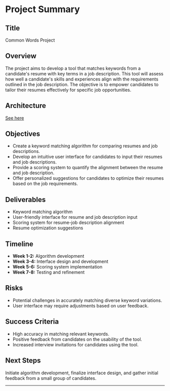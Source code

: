 # Project Summary

## Title
Common Words Project

## Overview
The project aims to develop a tool that matches keywords from a candidate's resume with key terms in a job description. This tool will assess how well a candidate's skills and experiences align with the requirements outlined in the job description. The objective is to empower candidates to tailor their resumes effectively for specific job opportunities.


## Architecture
[See here](https://github.com/ogyWorldz/projects/blob/main/common_words/architecture.png)

## Objectives
- Create a keyword matching algorithm for comparing resumes and job descriptions.
- Develop an intuitive user interface for candidates to input their resumes and job descriptions.
- Provide a scoring system to quantify the alignment between the resume and job description.
- Offer personalized suggestions for candidates to optimize their resumes based on the job requirements.

## Deliverables
- Keyword matching algorithm
- User-friendly interface for resume and job description input
- Scoring system for resume-job description alignment
- Resume optimization suggestions

## Timeline
- **Week 1-2:** Algorithm development
- **Week 3-4:** Interface design and development
- **Week 5-6:** Scoring system implementation
- **Week 7-8:** Testing and refinement

<!-- ## Stakeholders
- Project Manager
- Developers
- Candidates
- HR and Hiring Managers
 -->

## Risks
- Potential challenges in accurately matching diverse keyword variations.
- User interface may require adjustments based on user feedback.

## Success Criteria
- High accuracy in matching relevant keywords.
- Positive feedback from candidates on the usability of the tool.
- Increased interview invitations for candidates using the tool.

<!-- ## Communication
Regular updates will be shared with the project team through weekly meetings. Feedback from candidates and stakeholders will be collected through surveys and interviews.
 -->
## Next Steps
Initiate algorithm development, finalize interface design, and gather initial feedback from a small group of candidates.




---
